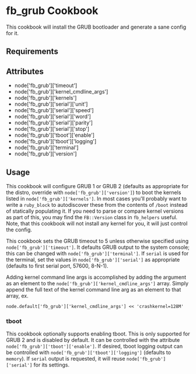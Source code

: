fb_grub Cookbook
====================
This cookbook will install the GRUB bootloader and generate a sane config for
it.

Requirements
------------

Attributes
----------
* node['fb_grub']['timeout']
* node['fb_grub']['kernel_cmdline_args']
* node['fb_grub']['kernels']
* node['fb_grub']['serial']['unit']
* node['fb_grub']['serial']['speed']
* node['fb_grub']['serial']['word']
* node['fb_grub']['serial']['parity']
* node['fb_grub']['serial']['stop']
* node['fb_grub']['tboot']['enable']
* node['fb_grub']['tboot']['logging']
* node['fb_grub']['terminal']
* node['fb_grub']['version']

Usage
-----
This cookbook will configure GRUB 1 or GRUB 2 (defaults as appropriate for the
distro, override with `node['fb_grub']['version']`) to boot the kernels listed
in `node['fb_grub']['kernels']`. In most cases you'll probably want to write a
`ruby_block` to autodiscover these from the contents of `/boot` instead of 
statically populating it. If you need to parse or compare kernel versions as
part of this, you may find the `FB::Version` class in `fb_helpers` useful.
Note, that this cookbook will not install any kernel for you, it will just 
control the config.

This cookbook sets the GRUB timeout to 5 unless otherwise specified using
`node['fb_grub']['timeout']`. It defaults GRUB output to the system
console; this can be changed with `node['fb_grub']['terminal']`. If `serial` is
used for the terminal, set the values in `node['fb_grub']['serial']` as
appropriate (defaults to first serial port, 57600, 8-N-1).

Adding kernel command line args is accomplished by adding the argument as
an element to the `node['fb_grub']['kernel_cmdline_args']` array. 
Simply append the full text of the kernel command line arg as an element
to that array, ex.

    node.default['fb_grub']['kernel_cmdline_args'] << 'crashkernel=128M'

### tboot
This cookbook optionally supports enabling tboot. This is only supported for
GRUB 2 and is disabled by default. It can be controlled with the attribute
`node['fb_grub']['tboot']['enable']`. If desired, tboot logging output can be 
controlled with `node['fb_grub']['tboot']['logging']` (defaults to `memory`). 
If `serial` output is requested, it will reuse `node['fb_grub']['serial']` for 
its settings.
